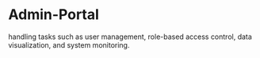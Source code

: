 # Admin-Portal
handling tasks such as user management, role-based access control, data visualization, and system monitoring.
